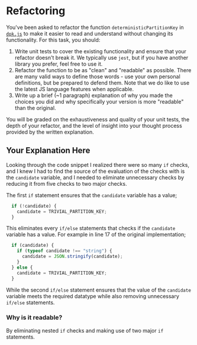 # Refactoring

You've been asked to refactor the function `deterministicPartitionKey` in [`dpk.js`](dpk.js) to make it easier to read and understand without changing its functionality. For this task, you should:

1. Write unit tests to cover the existing functionality and ensure that your refactor doesn't break it. We typically use `jest`, but if you have another library you prefer, feel free to use it.
2. Refactor the function to be as "clean" and "readable" as possible. There are many valid ways to define those words - use your own personal definitions, but be prepared to defend them. Note that we do like to use the latest JS language features when applicable.
3. Write up a brief (~1 paragraph) explanation of why you made the choices you did and why specifically your version is more "readable" than the original.

You will be graded on the exhaustiveness and quality of your unit tests, the depth of your refactor, and the level of insight into your thought process provided by the written explanation.

## Your Explanation Here
Looking through the code snippet I realized there were so many `if` checks, and I knew I had to find the source of the evaluation of the checks with is the `candidate` variable, and I needed to eliminate unnecessary checks by reducing it from five checks to two major checks.

The first `if` statement ensures that the `candidate` variable has a value;
```js
  if (!candidate) {
    candidate = TRIVIAL_PARTITION_KEY;
  }
```
This eliminates every `if/else` statements that checks if the `candidate` variable has a value.
For example in line 17 of the original implementation;
```js 
  if (candidate) {
    if (typeof candidate !== "string") {
      candidate = JSON.stringify(candidate);
    }
  } else {
    candidate = TRIVIAL_PARTITION_KEY;
  }
```

While the second `if/else` statement ensures that the value of the `candidate` variable meets the required datatype while also removing unnecessary `if/else` statements.

### Why is it readable?
By eliminating nested `if` checks and making use of two major `if` statements.

